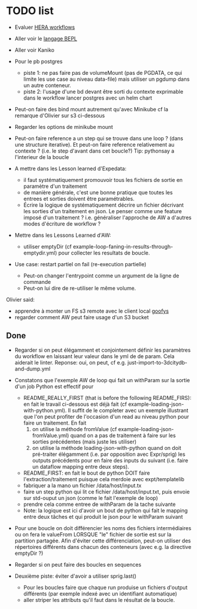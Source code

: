 # TODO list

- Evaluer [HERA workflows](https://github.com/argoproj-labs/hera-workflows)
- Aller voir le [langage BEPL](https://www.tutorialspoint.com/bpel)
- Aller voir Kaniko

- Pour le pb postgres
  - piste 1: ne pas faire pas de volumeMount (pas de PGDATA, ce qui limite les
    use case au niveau data-file) mais utiliser un pgdump dans un autre
    conteneur.
  - piste 2: l'usage d'une bd devant être sorti du contexte exprimable dans le
    workflow lancer postgres avec un helm chart

- Peut-on faire des bind mount autrement qu'avec Minikube cf
  la remarque d'Olivier sur s3 ci-dessous
  
- Regarder les options de minikube mount

- Peut-on faire reference a un step qui se trouve dans une loop ? (dans une
  structure iterative). Et peut-on faire reference relativement au contexte ?
  (i.e. le step d'avant dans cet boucle?)
  Tip: pythonsay a l'interieur de la boucle

- A mettre dans les Lesson learned d'Expedata:
  - il faut systématiquement promouvoir tous les fichiers de sortie en
    paramètre d'un traitement
  - de manière générale, c'est une bonne pratique que toutes les entrees et
    sorties doivent être paramétrables.
  - Écrire la logique de systématiquement décrire un fichier décrivant les
    sorties d'un traitement en json. Le penser comme une feature imposé d'un
    traitement ? i.e. généraliser l'approche de AW a d'autres modes d'écriture
    de workflow ?

- Mettre dans les Lessons Learned d'AW:
  - utiliser emptyDir (cf example-loop-faning-in-results-through-emptydir.yml)
    pour collecter les resultats de boucle.

- Use case: restart partiel on fail (re-execution partielle)
  - Peut-on changer l'entrypoint comme un argument de la ligne de commande
  - Peut-on lui dire de re-utiliser le même volume.

Olivier said:

- apprendre à monter un FS s3 remote avec le client local
  [goofys](https://github.com/kahing/goofys#installation)
- regarder comment AW peut faire usage d'un S3 bucket

## Done

- Regarder si on peut élégamment et conjointement définir les paramètres du
  workflow en laissant leur valeur dans le yml de de param. Cela aiderait le
  linter.
  Reponse: oui, on peut, cf e.g. just-import-to-3dcitydb-and-dump.yml

- Constatons que l'exemple AW de loop qui fait un withParam sur la sortie d'un
  job Python est effectif pour
  - README_REALLY_FIRST (that is before the following README_FIRS): en fait
    le travail ci-dessous est déjà fait (cf example-loading-json-with-python.yml).
    Il suffit de le completer avec un exemple illustrant que l'on peut profiter
    de l'occasion d'un read au niveau python pour faire un traitement.
    En fait
     1. on utilise la méthode fromValue (cf example-loading-json-fromValue.yml)
        quand on a pas de traitement à faire sur les sorties précédentes (mais
        juste les utiliser)
     2. on utilise la méthode loading-json-with-python quand on doit pré-traiter
        élégamment (i.e. par opposition avec Expr/sprig) les outputs précédents
        pour en faire des inputs du suivant (i.e. faire un dataflow mapping
        entre deux steps).
  - README_FIRST: en fait le bout de python DOIT faire l'extraction/traitement
     puisque cela merdoie avec expt/templatelib
  - fabriquer a la mano  un fichier /data/host/input.tx
  - faire un step python qui lit ce fichier /data/host/input.txt, puis
    envoie sur std-ouput un json (comme le fait l'exemple de loop)
  - prendre cela comme entree de withParam de la tache suivante
  - Note: la logique est ici d'avoir un bout de python qui fait le mapping
    entre deux tâches et qui produit le json pour le withParam suivant

- Pour une boucle on doit différencier les noms des fichiers intermédiaires
  ou on fera le valueFrom LORSQUE "le" fichier de sortie est sur la partition
  partagée. Afin d'éviter cette différenciation, peut-on utiliser des
  répertoires différents dans chacun des conteneurs (avec e.g. la directive
  emptyDir ?)

- Regarder si on peut faire des boucles en sequences

- Deuxième piste: éviter d'avoir a utiliser sprig.last()
  - Pour les boucles faire que chaque run produise un fichiers d'output
  différents (par exemple indexé avec un identifiant automatique)
  - aller striper les attributs qu'il faut dans le résultat de la boucle.
